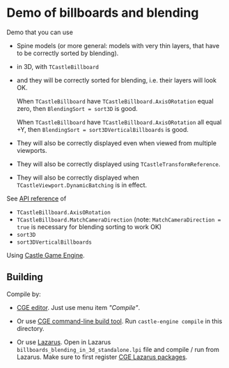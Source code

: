 # Demo of billboards and blending

Demo that you can use

- Spine models (or more general: models with very thin layers, that have to be correctly sorted by blending).

- in 3D, with `TCastleBillboard`

- and they will be correctly sorted for blending, i.e. their layers will look OK.

    When `TCastleBillboard` have `TCastleBillboard.AxisORotation` equal zero, then `BlendingSort = sort3D` is good.

    When `TCastleBillboard` have `TCastleBillboard.AxisORotation` all equal +Y, then `BlendingSort = sort3DVerticalBillboards` is good.

- They will also be correctly displayed even when viewed from multiple viewports.

- They will also be correctly displayed using `TCastleTransformReference`.

- They will also be correctly displayed when `TCastleViewport.DynamicBatching` is in effect.

See [API reference](https://castle-engine.io/apidoc/html/) of

- `TCastleBillboard.AxisORotation`
- `TCastleBillboard.MatchCameraDirection` (note: `MatchCameraDirection = true` is necessary for blending sorting to work OK)
- `sort3D`
- `sort3DVerticalBillboards`

Using [Castle Game Engine](https://castle-engine.io/).

## Building

Compile by:

- [CGE editor](https://castle-engine.io/manual_editor.php). Just use menu item _"Compile"_.

- Or use [CGE command-line build tool](https://castle-engine.io/build_tool). Run `castle-engine compile` in this directory.

- Or use [Lazarus](https://www.lazarus-ide.org/). Open in Lazarus `billboards_blending_in_3d_standalone.lpi` file and compile / run from Lazarus. Make sure to first register [CGE Lazarus packages](https://castle-engine.io/documentation.php).
